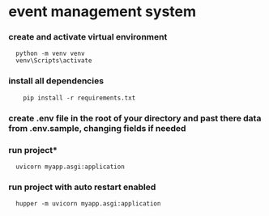 # event management system

### create and activate virtual environment
```shell
  python -m venv venv
  venv\Scripts\activate
```

### install all dependencies
```shell
    pip install -r requirements.txt
```

### create .env file in the root of your directory and past there data from .env.sample, changing fields if needed

### run project*
```shell
  uvicorn myapp.asgi:application
```

### run project with auto restart enabled
```shell
  hupper -m uvicorn myapp.asgi:application
```

